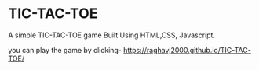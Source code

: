 # TIC-TAC-TOE

A simple TIC-TAC-TOE game Built Using HTML,CSS, Javascript.

you can play the game by clicking- https://raghavj2000.github.io/TIC-TAC-TOE/
